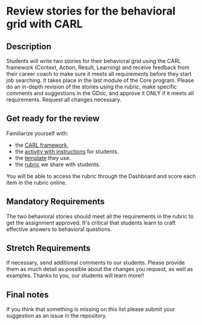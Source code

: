 # Review stories for the behavioral grid with CARL

## Description
Students will write two stories for their behavioral grid using the CARL framework (Context, Action, Result, Learning) and receive feedback from their career coach to make sure it meets all requirements before they start job searching. It takes place in the last module of the Core program. Please do an in-depth revision of the stories using the rubric, make specific comments and suggestions in the GDoc, and approve it ONLY if it meets all requirements. Request all changes necessary. 

## Get ready for the review

Familiarize yourself with:
- the [CARL framework](https://github.com/microverseinc/curriculum-professional-skills/blob/main/job-search/JSR-the-CARL-format.md),
- the [activity with instructions](https://github.com/microverseinc/curriculum-professional-skills/blob/main/job-search/JSR-create-stories-for-behavioral-grid-with-CARL.md) for students.
- the [template](https://docs.google.com/document/d/1abnpb4XQY2VXdB37C3ViIl1V8-2Hjgtx6biPpkkzM_U/edit#heading=h.49ezt9nvjk6d) they use.
- the [rubric](https://docs.google.com/document/d/1H7RcFR0LXGK6OuKuEt7oo7TLAAMnDZauVDUvDIb-_f8/edit#) we share with students.

You will be able to access the rubric through the Dashboard and score each item in the rubric online.


## Mandatory Requirements

The two behavioral stories should meet all the requirements in the rubric to get the assignment approved. It's critical that students learn to craft effective answers to behavioral questions. 
## Stretch Requirements

If necessary, send additional comments to our students. Please provide them as much detail as possible about the changes you request, as well as examples.
Thanks to you, our students will learn more!!


## Final notes

If you think that something is missing on this list please submit your suggestion as an issue in the repository.
